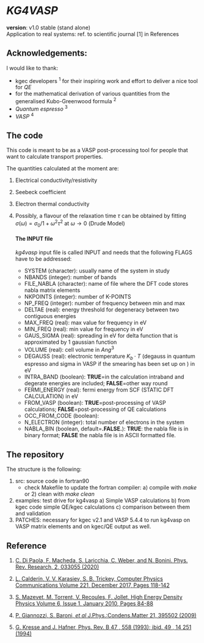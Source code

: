 # *__KG4VASP__*

__version__: v1.0 stable (stand alone)  
Application to real systems: ref. to scientific journal [1] in References

## Acknowledgements:

I would like to thank:

* kgec developers <sup>1</sup> for their inspiring work and effort to deliver a nice tool for *QE*
* for the mathematical derivation of various quantities from the generalised Kubo-Greenwood formula <sup>2</sup>
* *Quantum espresso* <sup>3</sup>
* *VASP* <sup>4</sup>


## The code
This code is meant to be as a VASP post-processing tool for people that want to calculate transport properties.

The quantities calculated at the moment are:

1. Electrical conductivity/resistivity

2. Seebeck coefficient

3. Electron thermal conductivity

4. Possibly, a flavour of the relaxation time $\tau$ can be obtained by fitting $\sigma (\omega) = \sigma_0 / 1+\omega^2 \tau^2$ at $\omega \rightarrow 0$ (Drude Model)

    ####   The INPUT file
    *kg4vasp* input file is called INPUT and needs that  the following FLAGS have to be addressed:

    * SYSTEM (character): usually name of the system in study
    * NBANDS (integer): number of bands
    * FILE_NABLA (character): name of file where the DFT code stores nabla matrix elements
    * NKPOINTS (integer): number of K-POINTS
    * NP_FREQ (integer): number of frequency between min and max
    * DELTAE (real): energy threshold for degeneracy between two contiguous energies
    * MAX_FREQ (real): max value for frequency in eV
    * MIN_FREQ (real): min value for frequency in eV
    * GAUS_SIGMA (real): spreading in eV for delta function that is approximated by 1 gaussian function  
    * VOLUME (real): cell volume in $Ang ^3$
    * DEGAUSS (real): electronic temperature $K_b \cdot  T$ (degauss in quantum espresso and sigma in VASP if the smearing has been set up on ) in eV
    * INTRA_BAND (boolean): **TRUE**=in the calculation intraband and degerate energies are included; **FALSE**=other way round
    * FERMI_ENERGY (real): fermi energy from SCF (STATIC DFT CALCULATION) in eV
    * FROM_VASP (boolean): **TRUE**=post-processing of VASP calculations; **FALSE**=post-processing of QE calculations
    * OCC_FROM_CODE (boolean):
    * N_ELECTRON (integer): total number of electrons in the system
    * NABLA_BIN (boolean, default=**.FALSE.**): **TRUE**: the nabla file is in binary format; **FALSE** the nabla file is in ASCII formatted file.









## The repository
The structure is the following:

1. src: source code in fortran90
    * check Makefile to update the fortran compiler: a) compile with *make* or 2) clean with *make clean*
2. examples: test drive for kg4vasp
    a) Simple VASP calculations
    b) from kgec code simple QE/kgec calculations
    c) comparison between them and validation
3. PATCHES: necessary for kgec v2.1 and VASP 5.4.4 to run kg4vasp on VASP matrix elements and on kgec/QE output as well.


## Reference

1. [C. Di Paola, F. Macheda, S. Laricchia, C. Weber, and N. Bonini. Phys. Rev. Research, 2, 033055 (2020)](https://doi.org/10.1103/PhysRevResearch.2.033055) 

2. [L. Calderín, V. V. Karasiev, S. B. Trickey, Computer Physics Communications Volume 221, December 2017, Pages 118-142](https://doi.org/10.1016/j.cpc.2017.08.008)

3. [S. Mazevet, M. Torrent, V. Recoules, F. Jollet, High Energy Density Physics Volume 6, Issue 1, January 2010, Pages 84-88]( https://doi.org/10.1016/j.hedp.2009.06.004)

4. [P. Giannozzi, S. Baroni, *et al* J.Phys.:Condens.Matter 21, 395502 (2009)](http://dx.doi.org/10.1088/0953-8984/21/39/395502)

4. [G. Kresse and J. Hafner, Phys. Rev. B 47 , 558 (1993); ibid. 49 , 14 251 (1994)](https://doi.org/10.1103/PhysRevB.47.558)
